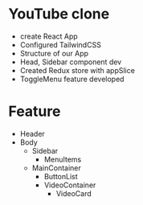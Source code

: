 # YouTube clone

- create React App
- Configured TailwindCSS
- Structure of our App
- Head, Sidebar component dev
- Created Redux store with appSlice
- ToggleMenu feature developed

# Feature

- Header
- Body
  - Sidebar
    - MenuItems
  - MainContainer
    - ButtonList
    - VideoContainer
      - VideoCard
